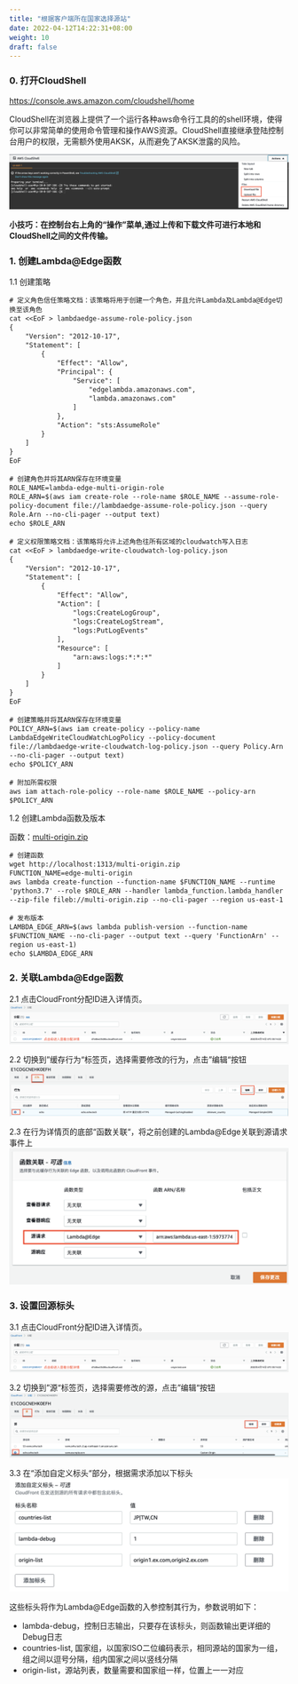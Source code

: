 ```yaml
---
title: "根据客户端所在国家选择源站"
date: 2022-04-12T14:22:31+08:00
weight: 10
draft: false
---
```


### 0. 打开CloudShell

https://console.aws.amazon.com/cloudshell/home

CloudShell在浏览器上提供了一个运行各种aws命令行工具的的shell环境，使得你可以非常简单的使用命令管理和操作AWS资源。CloudShell直接继承登陆控制台用户的权限，无需额外使用AKSK，从而避免了AKSK泄露的风险。

![CloudShell](/images/cloudshell.png?classes=border)

**小技巧：在控制台右上角的“操作”菜单,通过上传和下载文件可进行本地和CloudShell之间的文件传输。**

### 1. 创建Lambda@Edge函数

1.1 创建策略
    
    # 定义角色信任策略文档：该策略将用于创建一个角色，并且允许Lambda及Lambda@Edge切换至该角色
    cat <<EoF > lambdaedge-assume-role-policy.json
    {
        "Version": "2012-10-17",
        "Statement": [
            {
                "Effect": "Allow",
                "Principal": {
                    "Service": [
                        "edgelambda.amazonaws.com",
                        "lambda.amazonaws.com"
                    ]
                },
                "Action": "sts:AssumeRole"
            }
        ]
    }
    EoF

    # 创建角色并将其ARN保存在环境变量
    ROLE_NAME=lambda-edge-multi-origin-role
    ROLE_ARN=$(aws iam create-role --role-name $ROLE_NAME --assume-role-policy-document file://lambdaedge-assume-role-policy.json --query Role.Arn --no-cli-pager --output text)
    echo $ROLE_ARN

    # 定义权限策略文档：该策略将允许上述角色往所有区域的cloudwatch写入日志
    cat <<EoF > lambdaedge-write-cloudwatch-log-policy.json
    {
        "Version": "2012-10-17",
        "Statement": [
            {
                "Effect": "Allow",
                "Action": [
                    "logs:CreateLogGroup",
                    "logs:CreateLogStream",
                    "logs:PutLogEvents"
                ],
                "Resource": [
                    "arn:aws:logs:*:*:*"
                ]
            }
        ]
    }
    EoF

    # 创建策略并将其ARN保存在环境变量
    POLICY_ARN=$(aws iam create-policy --policy-name LambdaEdgeWriteCloudWatchLogPolicy --policy-document  file://lambdaedge-write-cloudwatch-log-policy.json --query Policy.Arn --no-cli-pager --output text)
    echo $POLICY_ARN

    # 附加所需权限
    aws iam attach-role-policy --role-name $ROLE_NAME --policy-arn $POLICY_ARN

1.2 创建Lambda函数及版本

函数：[multi-origin.zip](/multi-origin.zip)

    # 创建函数
    wget http://localhost:1313/multi-origin.zip
    FUNCTION_NAME=edge-multi-origin
    aws lambda create-function --function-name $FUNCTION_NAME --runtime 'python3.7' --role $ROLE_ARN --handler lambda_function.lambda_handler --zip-file fileb://multi-origin.zip --no-cli-pager --region us-east-1

    # 发布版本 
    LAMBDA_EDGE_ARN=$(aws lambda publish-version --function-name $FUNCTION_NAME --no-cli-pager --output text --query 'FunctionArn' --region us-east-1)
    echo $LAMBDA_EDGE_ARN

### 2. 关联Lambda@Edge函数

2.1 点击CloudFront分配ID进入详情页。
![修改分配](/images/modify_distribution.png?classes=border)

2.2 切换到”缓存行为“标签页，选择需要修改的行为，点击”编辑“按钮
![修改行为](/images/modify_behaviour.png?classes=border)

2.3 在行为详情页的底部“函数关联“，将之前创建的Lambda@Edge关联到源请求事件上
![函数关联](/images/assocaite_lambda_edge.png?classes=border)

### 3. 设置回源标头

3.1 点击CloudFront分配ID进入详情页。
![修改分配](/images/modify_distribution.png?classes=border)

3.2 切换到”源“标签页，选择需要修改的源，点击”编辑“按钮
![修改源](/images/modify_origin.png?classes=border)

3.3 在“添加自定义标头“部分，根据需求添加以下标头
![添加自定义标头](/images/add_origin_header.png?classes=border)

这些标头将作为Lambda@Edge函数的入参控制其行为，参数说明如下：
- lambda-debug，控制日志输出，只要存在该标头，则函数输出更详细的Debug日志
- countries-list, 国家组，以国家ISO二位编码表示，相同源站的国家为一组，组之间以逗号分隔，组内国家之间以竖线分隔
- origin-list，源站列表，数量需要和国家组一样，位置上一一对应

